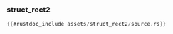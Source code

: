 ### struct_rect2

```rust
{{#rustdoc_include assets/struct_rect2/source.rs}}
```
<div class="flex-container vis_block" style="position:relative; margin-left:-75px; margin-right:-75px; display: flex;">
	<object type="image/svg+xml" class="struct_rect2 code_panel" data="assets/struct_rect2/vis_code.svg"></object>
	<object type="image/svg+xml" class="struct_rect2 tl_panel" data="assets/struct_rect2/vis_timeline.svg" style="width: auto;" onmouseenter="helpers('struct_rect2')"></object>
</div>